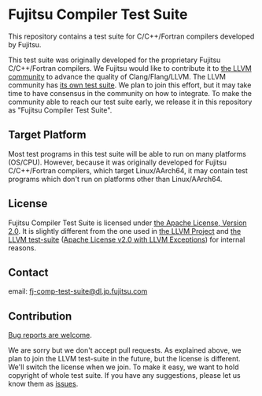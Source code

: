 Fujitsu Compiler Test Suite
===========================

This repository contains a test suite for C/C++/Fortran compilers developed by Fujitsu.

This test suite was originally developed for the proprietary Fujitsu C/C++/Fortran compilers. We Fujitsu would like to contribute it to [the LLVM community](https://llvm.org/) to advance the quality of Clang/Flang/LLVM. The LLVM community has [its own test suite](https://github.com/llvm/llvm-test-suite/). We plan to join this effort, but it may take time to have consensus in the community on how to integrate. To make the community able to reach our test suite early, we release it in this repository as "Fujitsu Compiler Test Suite".

Target Platform
---------------

Most test programs in this test suite will be able to run on many platforms (OS/CPU). However, because it was originally developed for Fujitsu C/C++/Fortran compilers, which target Linux/AArch64, it may contain test programs which don't run on platforms other than Linux/AArch64.

License
-------

Fujitsu Compiler Test Suite is licensed under [the Apache License, Version 2.0](https://www.apache.org/licenses/LICENSE-2.0). It is slightly different from the one used in [the LLVM Project](https://github.com/llvm/llvm-project/) and [the LLVM test-suite](https://github.com/llvm/llvm-test-suite/) ([Apache License v2.0 with LLVM Exceptions](https://github.com/llvm/llvm-project/blob/main/LICENSE.TXT)) for internal reasons.

Contact
-------

email: fj-comp-test-suite@dl.jp.fujitsu.com

Contribution
------------

[Bug reports are welcome](https://github.com/fujitsu/compiler-test-suite/issues/new).

We are sorry but we don't accept pull requests. As explained above, we plan to join the LLVM test-suite in the future, but the license is different. We'll switch the license when we join. To make it easy, we want to hold copyright of whole test suite. If you have any suggestions, please let us know them as [issues](https://github.com/fujitsu/compiler-test-suite/issues/new).
